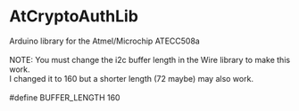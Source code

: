 # AtCryptoAuthLib
Arduino library for the Atmel/Microchip ATECC508a<br>
<br>
NOTE: You must change the i2c buffer length in the Wire library to make this work.<br>
I changed it to 160 but a shorter length (72 maybe) may also work.<br>
<br>
#define BUFFER_LENGTH 160<br>

